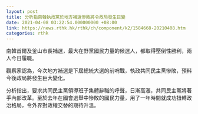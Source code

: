 ```yaml
---
layout: post
title: 分析指南韓執政黨於地方補選慘敗將令政局發生巨變
date: 2021-04-08 03:22:54.000000000 +08:00
link: https://news.rthk.hk/rthk/ch/component/k2/1584668-20210408.htm
categories: rthk
---
```


南韓首爾及釜山市長補選，最大在野黨國民力量的候選人，都取得壓倒性勝利，兩人今日履職。

觀察家認為，今次地方補選是下屆總統大選的前哨戰，執政共同民主黨慘敗，預料今後政局將發生巨大變化。

分析指出，要求共同民主黨領導班子集體辭職的呼聲，日漸高漲，共同民主黨將著手內部改革。至於去年在國會選舉中慘敗的國民力量，用了一年時間就成功扭轉政治格局，令外界對政權交替的期待升溫。

